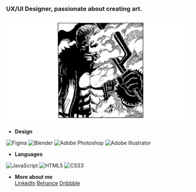 ### UX/UI Designer, passionate about creating art.

![My Banner](https://raw.githubusercontent.com/yakeenkapali/yakeenkapali/main/imgs/smokersan.jpg)

- **Design**
<p>
  <img src="https://cdn.jsdelivr.net/gh/devicons/devicon/icons/figma/figma-original.svg" height="30" width="30" alt="Figma">
  <img src="https://cdn.jsdelivr.net/gh/devicons/devicon/icons/blender/blender-original.svg" height="30" width="30" alt="Blender">
  <img src="https://upload.wikimedia.org/wikipedia/commons/a/af/Adobe_Photoshop_CC_icon.svg" height="30" width="30" alt="Adobe Photoshop">
  <img src="https://cdn.jsdelivr.net/gh/devicons/devicon/icons/illustrator/illustrator-plain.svg" height="30" width="30" alt="Adobe Illustrator">
</p>

- **Languages**
<p>
  <img src="https://cdn.jsdelivr.net/gh/devicons/devicon/icons/javascript/javascript-original.svg" height="30" width="30" alt="JavaScript">
  <img src="https://cdn.jsdelivr.net/gh/devicons/devicon/icons/html5/html5-original.svg" height="30" width="30" alt="HTML5">
  <img src="https://cdn.jsdelivr.net/gh/devicons/devicon/icons/css3/css3-original.svg" height="30" width="30" alt="CSS3">
</p>

- **More about me** </br>
[LinkedIn](https://linkedin.com/in/yakeenkapali)
[Behance](https://behance.com/yakeenkapali)
[Dribbble](https://dribbble.com/yakeenkapali)
